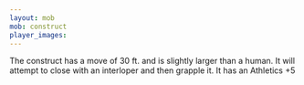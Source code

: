 ```yaml
---
layout: mob
mob: construct
player_images:
---
```

The construct has a move of 30 ft. and is slightly larger than a human.  It will attempt to close with an interloper and then grapple it.  It has an Athletics +5
